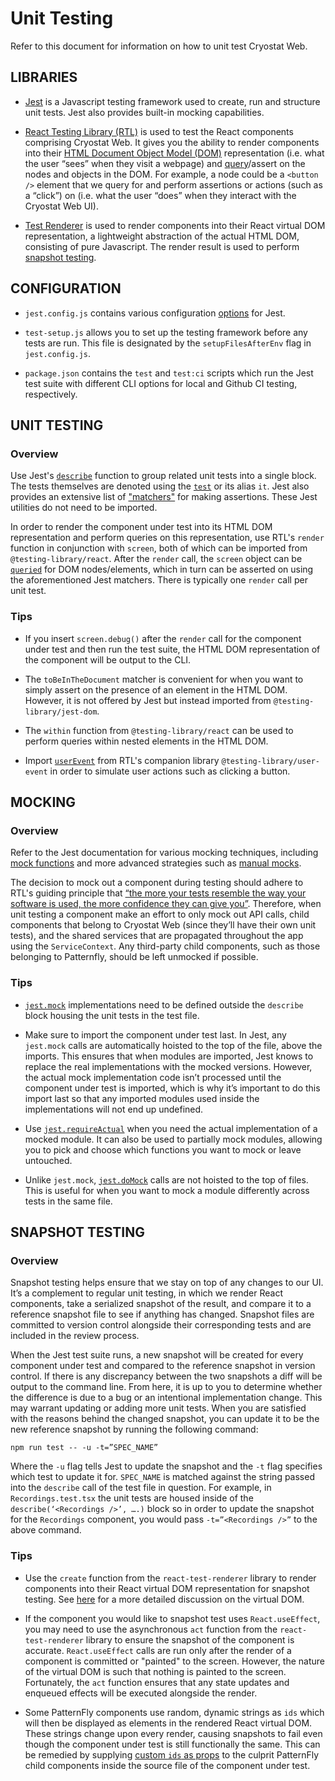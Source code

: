 # Unit Testing

Refer to this document for information on how to unit test Cryostat Web.

## LIBRARIES

* [Jest](https://jestjs.io/) is a Javascript testing framework used to create, run and structure unit tests. Jest also provides built-in mocking capabilities.

* [React Testing Library (RTL)](https://testing-library.com/docs/react-testing-library/intro/) is used to test the React components comprising Cryostat Web. It gives you the ability to render components into their [HTML Document Object Model (DOM)](https://developer.mozilla.org/en-US/docs/Web/API/Document_Object_Model/Introduction) representation (i.e. what the user “sees” when they visit a webpage) and [query](https://testing-library.com/docs/queries/about/)/assert on the nodes and objects in the DOM. For example, a node could be a `<button />` element that we query for and perform assertions or actions (such as a “click”) on (i.e. what the user “does” when they interact with the Cryostat Web UI).

* [Test Renderer](https://reactjs.org/docs/test-renderer.html) is used to render components into their React virtual DOM representation, a lightweight abstraction of the actual HTML DOM, consisting of pure Javascript. The render result is used to perform [snapshot testing](https://jestjs.io/docs/snapshot-testing). 

## CONFIGURATION

* `jest.config.js` contains various configuration [options](https://jestjs.io/docs/configuration) for Jest.

* `test-setup.js` allows you to set up the testing framework before any tests are run. This file is designated by the `setupFilesAfterEnv` flag in `jest.config.js`. 

* `package.json` contains the `test` and `test:ci` scripts which run the Jest test suite with different CLI options for local and Github CI testing, respectively.

## UNIT TESTING

### Overview

Use Jest's [`describe`](https://jestjs.io/docs/api#describename-fn) function to group related unit tests into a single block. The tests themselves are denoted using the [`test`](https://jestjs.io/docs/api#testname-fn-timeout) or its alias `it`. Jest also provides an extensive list of ["matchers"](https://jestjs.io/docs/expect) for making assertions. These Jest utilities do not need to be imported.

In order to render the component under test into its HTML DOM representation and perform queries on this representation, use RTL's `render` function in conjunction with `screen`, both of which can be imported from `@testing-library/react`. After the `render` call, the `screen` object can be [`queried`](https://testing-library.com/docs/queries/about) for DOM nodes/elements, which in turn can be asserted on using the aforementioned Jest matchers. There is typically one `render` call per unit test. 

### Tips

* If you insert `screen.debug()` after the `render` call for the component under test and then run the test suite, the HTML DOM representation of the component will be output to the CLI. 

* The `toBeInTheDocument` matcher is convenient for when you want to simply assert on the presence of an element in the HTML DOM. However, it is not offered by Jest but instead imported from `@testing-library/jest-dom`.

* The `within` function from `@testing-library/react` can be used to perform queries within nested elements in the HTML DOM.

* Import [`userEvent`](https://testing-library.com/docs/ecosystem-user-event) from RTL's companion library `@testing-library/user-event` in order to simulate user actions such as clicking a button. 

## MOCKING

### Overview

Refer to the Jest documentation for various mocking techniques, including [mock functions](https://jestjs.io/docs/mock-functions) and more advanced strategies such as [manual mocks](https://jestjs.io/docs/manual-mocks).

The decision to mock out a component during testing should adhere to RTL's guiding principle that [“the more your tests resemble the way your software is used, the more confidence they can give you”](https://testing-library.com/docs/guiding-principles/). Therefore, when unit testing a component make an effort to only mock out API calls, child components that belong to Cryostat Web (since they’ll have their own unit tests), and the shared services that are propagated throughout the app using the `ServiceContext`. Any third-party child components, such as those belonging to Patternfly, should be left unmocked if possible. 

### Tips

* [`jest.mock`](https://jestjs.io/docs/jest-object#jestmockmodulename-factory-options) implementations need to be defined outside the `describe` block housing the unit tests in the test file. 

* Make sure to import the component under test last. In Jest, any `jest.mock` calls are automatically hoisted to the top of the file, above the imports. This ensures that when modules are imported, Jest knows to replace the real implementations with the mocked versions. However, the actual mock implementation code isn’t processed until the component under test is imported, which is why it’s important to do this import last so that any imported modules used inside the implementations will not end up undefined.

* Use [`jest.requireActual`](https://jestjs.io/docs/jest-object#jestrequireactualmodulename) when you need the actual implementation of a mocked module. It can also be used to partially mock modules, allowing you to pick and choose which functions you want to mock or leave untouched. 

* Unlike `jest.mock`, [`jest.doMock`](https://jestjs.io/docs/jest-object#jestdomockmodulename-factory-options) calls are not hoisted to the top of files. This is useful for when you want to mock a module differently across tests in the same file. 

## SNAPSHOT TESTING

### Overview

Snapshot testing helps ensure that we stay on top of any changes to our UI. It’s a complement to regular unit testing, in which we render React components, take a serialized snapshot of the result, and compare it to a reference snapshot file to see if anything has changed. Snapshot files are committed to version control alongside their corresponding tests and are included in the review process.

When the Jest test suite runs, a new snapshot will be created for every component under test and compared to the reference snapshot in version control. If there is any discrepancy between the two snapshots a diff will be output to the command line. From here, it is up to you to determine whether the difference is due to a bug or an intentional implementation change. This may warrant updating or adding more unit tests. When you are satisfied with the reasons behind the changed snapshot, you can update it to be the new reference snapshot by running the following command:

```
npm run test -- -u -t=”SPEC_NAME” 
```

Where the `-u` flag tells Jest to update the snapshot and the `-t` flag specifies which test to update it for. `SPEC_NAME` is matched against the string passed into the `describe` call of the test file in question. For example, in `Recordings.test.tsx` the unit tests are housed inside of the `describe(‘<Recordings />’, ….)` block so in order to update the snapshot for the `Recordings` component, you would pass `-t=”<Recordings />”` to the above command. 

### Tips

* Use the `create` function from the `react-test-renderer` library to render components into their React virtual DOM representation for snapshot testing. See [here](https://javascript.plainenglish.io/react-the-virtual-dom-comprehensive-guide-acd19c5e327a) for a more detailed discussion on the virtual DOM. 

* If the component you would like to snapshot test uses `React.useEffect`, you may need to use the asynchronous `act` function from the `react-test-renderer` library to ensure the snapshot of the component is accurate. `React.useEffect` calls are run only after the render of a component is committed or "painted" to the screen. However, the nature of the virtual DOM is such that nothing is painted to the screen. Fortunately, the `act` function ensures that any state updates and enqueued effects will be executed alongside the render. 

* Some PatternFly components use random, dynamic strings as `ids` which will then be displayed as elements in the rendered React virtual DOM. These strings change upon every render, causing snapshots to fail even though the component under test is still functionally the same. This can be remedied by supplying [custom `ids` as props](https://github.com/patternfly/patternfly-react/issues/3518) to the culprit PatternFly child components inside the source file of the component under test. 

